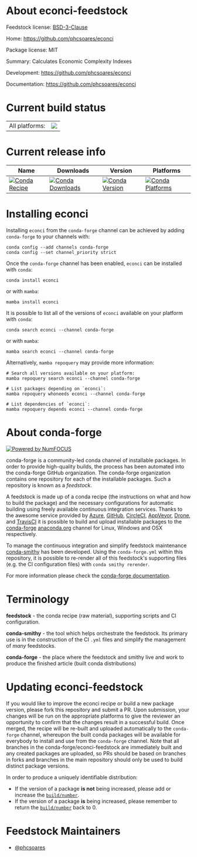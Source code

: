 About econci-feedstock
======================

Feedstock license: [BSD-3-Clause](https://github.com/conda-forge/econci-feedstock/blob/main/LICENSE.txt)

Home: https://github.com/phcsoares/econci

Package license: MIT

Summary: Calculates Economic Complexity Indexes

Development: https://github.com/phcsoares/econci

Documentation: https://github.com/phcsoares/econci

Current build status
====================


<table><tr><td>All platforms:</td>
    <td>
      <a href="https://dev.azure.com/conda-forge/feedstock-builds/_build/latest?definitionId=9980&branchName=main">
        <img src="https://dev.azure.com/conda-forge/feedstock-builds/_apis/build/status/econci-feedstock?branchName=main">
      </a>
    </td>
  </tr>
</table>

Current release info
====================

| Name | Downloads | Version | Platforms |
| --- | --- | --- | --- |
| [![Conda Recipe](https://img.shields.io/badge/recipe-econci-green.svg)](https://anaconda.org/conda-forge/econci) | [![Conda Downloads](https://img.shields.io/conda/dn/conda-forge/econci.svg)](https://anaconda.org/conda-forge/econci) | [![Conda Version](https://img.shields.io/conda/vn/conda-forge/econci.svg)](https://anaconda.org/conda-forge/econci) | [![Conda Platforms](https://img.shields.io/conda/pn/conda-forge/econci.svg)](https://anaconda.org/conda-forge/econci) |

Installing econci
=================

Installing `econci` from the `conda-forge` channel can be achieved by adding `conda-forge` to your channels with:

```
conda config --add channels conda-forge
conda config --set channel_priority strict
```

Once the `conda-forge` channel has been enabled, `econci` can be installed with `conda`:

```
conda install econci
```

or with `mamba`:

```
mamba install econci
```

It is possible to list all of the versions of `econci` available on your platform with `conda`:

```
conda search econci --channel conda-forge
```

or with `mamba`:

```
mamba search econci --channel conda-forge
```

Alternatively, `mamba repoquery` may provide more information:

```
# Search all versions available on your platform:
mamba repoquery search econci --channel conda-forge

# List packages depending on `econci`:
mamba repoquery whoneeds econci --channel conda-forge

# List dependencies of `econci`:
mamba repoquery depends econci --channel conda-forge
```


About conda-forge
=================

[![Powered by
NumFOCUS](https://img.shields.io/badge/powered%20by-NumFOCUS-orange.svg?style=flat&colorA=E1523D&colorB=007D8A)](https://numfocus.org)

conda-forge is a community-led conda channel of installable packages.
In order to provide high-quality builds, the process has been automated into the
conda-forge GitHub organization. The conda-forge organization contains one repository
for each of the installable packages. Such a repository is known as a *feedstock*.

A feedstock is made up of a conda recipe (the instructions on what and how to build
the package) and the necessary configurations for automatic building using freely
available continuous integration services. Thanks to the awesome service provided by
[Azure](https://azure.microsoft.com/en-us/services/devops/), [GitHub](https://github.com/),
[CircleCI](https://circleci.com/), [AppVeyor](https://www.appveyor.com/),
[Drone](https://cloud.drone.io/welcome), and [TravisCI](https://travis-ci.com/)
it is possible to build and upload installable packages to the
[conda-forge](https://anaconda.org/conda-forge) [anaconda.org](https://anaconda.org/)
channel for Linux, Windows and OSX respectively.

To manage the continuous integration and simplify feedstock maintenance
[conda-smithy](https://github.com/conda-forge/conda-smithy) has been developed.
Using the ``conda-forge.yml`` within this repository, it is possible to re-render all of
this feedstock's supporting files (e.g. the CI configuration files) with ``conda smithy rerender``.

For more information please check the [conda-forge documentation](https://conda-forge.org/docs/).

Terminology
===========

**feedstock** - the conda recipe (raw material), supporting scripts and CI configuration.

**conda-smithy** - the tool which helps orchestrate the feedstock.
                   Its primary use is in the construction of the CI ``.yml`` files
                   and simplify the management of *many* feedstocks.

**conda-forge** - the place where the feedstock and smithy live and work to
                  produce the finished article (built conda distributions)


Updating econci-feedstock
=========================

If you would like to improve the econci recipe or build a new
package version, please fork this repository and submit a PR. Upon submission,
your changes will be run on the appropriate platforms to give the reviewer an
opportunity to confirm that the changes result in a successful build. Once
merged, the recipe will be re-built and uploaded automatically to the
`conda-forge` channel, whereupon the built conda packages will be available for
everybody to install and use from the `conda-forge` channel.
Note that all branches in the conda-forge/econci-feedstock are
immediately built and any created packages are uploaded, so PRs should be based
on branches in forks and branches in the main repository should only be used to
build distinct package versions.

In order to produce a uniquely identifiable distribution:
 * If the version of a package **is not** being increased, please add or increase
   the [``build/number``](https://docs.conda.io/projects/conda-build/en/latest/resources/define-metadata.html#build-number-and-string).
 * If the version of a package **is** being increased, please remember to return
   the [``build/number``](https://docs.conda.io/projects/conda-build/en/latest/resources/define-metadata.html#build-number-and-string)
   back to 0.

Feedstock Maintainers
=====================

* [@phcsoares](https://github.com/phcsoares/)

